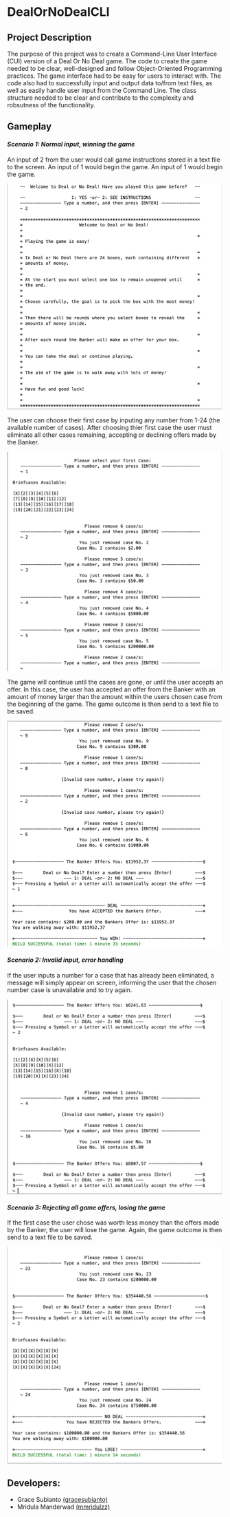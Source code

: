 # DealOrNoDealCLI

## Project Description
The purpose of this project was to create a Command-Line User Interface (CUI) version of a Deal Or No Deal game. 
The code to create the game needed to be clear, well-designed and follow Object-Oriented Programming practices. The game interface had to be easy for users to interact with. The code also had to successfully input and output data to/from text files, as well as easily handle user input from the Command Line. The class structure needed to be clear and contribute to the complexity and robsutness of the functionality.

## Gameplay

#### *Scenario 1: Normal input, winning the game*

An input of 2 from the user would call game instructions stored in a text file to the screen. An input of 1 would begin the game. An input of 1 would begin the game.

<img src="CUI-demo/1.png" width="500">

The user can choose their first case by inputing any number from 1-24 (the available number of cases). After choosing thier first case the user must eliminate all other cases remaining, accepting or declining offers made by the Banker.

<img src="CUI-demo/2.png" width="500">

The game will continue until the cases are gone, or until the user accepts an offer. In this case, the user has accepted an offer from the Banker with an amount of money larger than the amount within the users chosen case from the beginning of the game. 
The game outcome is then send to a text file to be saved.

<img src="CUI-demo/3.png" width="500">


#### *Scenario 2: Invalid input, error handling*

If the user inputs a number for a case that has already been eliminated, a message will simply appear on screen, informing the user that the chosen number case is unavailable and to try again.

<img src="CUI-demo/4.png" width="500">

#### *Scenario 3: Rejecting all game offers, losing the game*

If the first case the user chose was worth less money than the offers made by the Banker, the user will lose the game. Again, the game outcome is then send to a text file to be saved.

<img src="CUI-demo/5.png" width="500">

## Developers:
- Grace Subianto [(gracesubianto)](https://github.com/gracesubianto)
- Mridula Manderwad [(mmridulzz)](https://github.com/mmridulzz)


